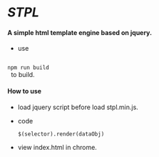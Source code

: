 # ***STPL***

#### A simple html template engine based on jquery.


* use &nbsp;
<code>
npm run build
</code> &nbsp; to build.

#### How to use

* load jquery script before load stpl.min.js.

* code 

   <code>$(selector).render(dataObj)</code>

* view index.html in chrome.
     